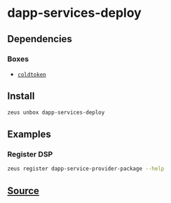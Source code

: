 
dapp-services-deploy
====================







## Dependencies
### Boxes
* [`coldtoken`](coldtoken.md)




## Install
```bash
zeus unbox dapp-services-deploy
```
## Examples
### Register DSP 
```bash
zeus register dapp-service-provider-package --help
```










## [Source](https://github.com/liquidapps-io/zeus-sdk/tree/master/boxes/groups/dapp-network/dapp-services-deploy)
